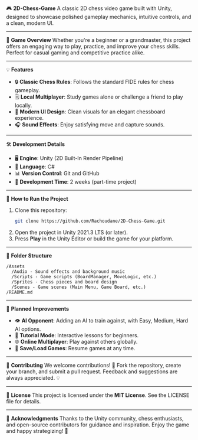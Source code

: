 🎮 **2D-Chess-Game**
A classic 2D chess video game built with Unity, designed to showcase polished gameplay mechanics, intuitive controls, and a clean, modern UI.

---

🌟 **Game Overview**
Whether you're a beginner or a grandmaster, this project offers an engaging way to play, practice, and improve your chess skills. Perfect for casual gaming and competitive practice alike.

---

💡 **Features**
- 🔒 **Classic Chess Rules**: Follows the standard FIDE rules for chess gameplay.
- 🗒️ **Local Multiplayer**: Study games alone or challenge a friend to play locally.
- 🎨 **Modern UI Design**: Clean visuals for an elegant chessboard experience.
- 🎧 **Sound Effects**: Enjoy satisfying move and capture sounds.

---

🛠️ **Development Details**
- 🖥 **Engine**: Unity (2D Built-In Render Pipeline)
- 📝 **Language**: C#
- 📊 **Version Control**: Git and GitHub
- 📝 **Development Time**: 2 weeks (part-time project)

---

🚀 **How to Run the Project**
1. Clone this repository:
   ```bash
   git clone https://github.com/Rachoudane/2D-Chess-Game.git
   ```
2. Open the project in Unity 2021.3 LTS (or later).
3. Press **Play** in the Unity Editor or build the game for your platform.

---

📂 **Folder Structure**
```
/Assets
  /Audio - Sound effects and background music
  /Scripts - Game scripts (BoardManager, MoveLogic, etc.)
  /Sprites - Chess pieces and board design
  /Scenes - Game scenes (Main Menu, Game Board, etc.)
/README.md
```

---

🔧 **Planned Improvements**
- 👁 **AI Opponent**: Adding an AI to train against, with Easy, Medium, Hard AI options.
- 🎥 **Tutorial Mode**: Interactive lessons for beginners.
- 🌐 **Online Multiplayer**: Play against others globally.
- 🔄 **Save/Load Games**: Resume games at any time.

---

🤝 **Contributing**
We welcome contributions! 🎉 Fork the repository, create your branch, and submit a pull request. Feedback and suggestions are always appreciated. 💡

---

💼 **License**
This project is licensed under the **MIT License**. See the LICENSE file for details.

---

💟 **Acknowledgments**
Thanks to the Unity community, chess enthusiasts, and open-source contributors for guidance and inspiration. Enjoy the game and happy strategizing! 👑

